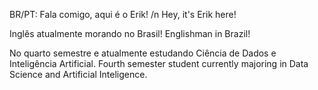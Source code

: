 BR/PT: Fala comigo, aqui é o Erik! /n
Hey, it's Erik here!

Inglês atualmente morando no Brasil!
Englishman in Brazil!

No quarto semestre e atualmente estudando Ciência de Dados e Inteligência Artificial.
Fourth semester student currently majoring in Data Science and Artificial Inteligence.

<!---
erikhenzdias/erikhenzdias is a ✨ special ✨ repository because its `README.md` (this file) appears on your GitHub profile.
You can click the Preview link to take a look at your changes.
--->
